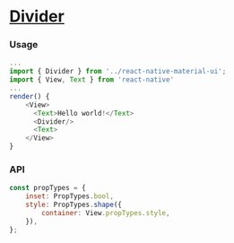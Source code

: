 # [Divider](https://material.io/guidelines/components/divider.html)

### Usage

```js
...
import { Divider } from '../react-native-material-ui';
import { View, Text } from 'react-native'
...
render() {
    <View>
      <Text>Hello world!</Text>
      <Divider/>
      <Text>
    </View>
}
```
### API
```js
const propTypes = {
    inset: PropTypes.bool,
    style: PropTypes.shape({
        container: View.propTypes.style,
    }),
};
```